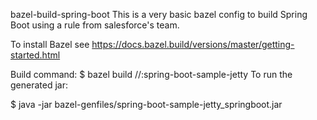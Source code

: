 bazel-build-spring-boot
This is a very basic bazel config to build Spring Boot using a rule from salesforce's team.

To install Bazel see https://docs.bazel.build/versions/master/getting-started.html

Build command:
$ bazel build //:spring-boot-sample-jetty
To run the generated jar:

$ java -jar bazel-genfiles/spring-boot-sample-jetty_springboot.jar
